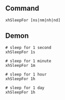 ## Command
```shell
xhSleepFor [ns|nm|nh|nd]
```

## Demon
```shell
# sleep for 1 second
xhSleepFor 1s

# sleep for 1 minute
xhSleepFor 1m

# sleep for 1 hour
xhSleepFor 1h

# sleep for 1 day
xhSleepFor 1h
```